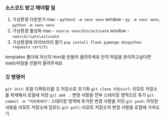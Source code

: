 ### 소스코드 받고 해야할 일

1. 가상환경 다운받기
   mac - `python3 -m venv venv`
   window - `py -m venv venv`, `python -m venv venv`
2. 가상환경 활성화
   mac - `source venv/bin/activate`
   window - `venv\Scripts\activate`
3. 가상환경에 라이브러리 깔기
   `pip install flask pymongo dnspython requests certifi`

templates 폴더에 자신의 html을 만들어 올려주세요
만약 파일을 분리하고싶다면 static파일을 만들어 올려주세요

### 깃 명령어

`git init`: 로컬 디렉토리를 깃 저장소로 초기화
`git clone 저장소url`: 리모트 저장소를 복제해서 로컬에 저장
`git add .`: 변경 사항을 전부 스테이징 영역으로 추가
`git commit -m "커밋메세지"`: 스테이징 영역에 추가한 변경 사항을 커밋
`git push`: 커밋한 내용을 리모트 저장소에 업로드
`git pull`: 리모트 저장소의 변경 사항을 로컬에 가져오기
